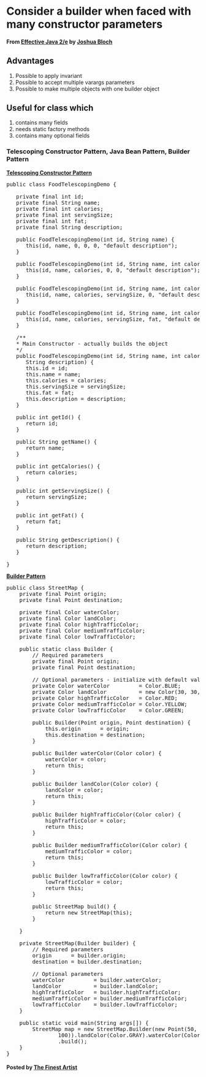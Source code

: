 # Consider a builder when faced with many constructor parameters

#### From <u>[Effective Java 2/e](https://books.google.co.kr/books/about/Effective_Java.html?id=ka2VUBqHiWkC&hl=en)</u> by <u>[Joshua Bloch](https://en.wikipedia.org/wiki/Joshua_Bloch)</u>

## Advantages
1. Possible to apply invariant
2. Possible to accept multiple varargs parameters
3. Possible to make multiple objects with one builder object

## Useful for class which
1. contains many fields
2. needs static factory methods
3. contains many optional fields

### Telescoping Constructor Pattern, Java Bean Pattern, Builder Pattern

**[Telescoping Constructor Pattern](http://www.captaindebug.com/2011/05/telescoping-constructor-antipattern.html#.VV1RdVmeDRY)**
<pre class="prettyprint">
public class FoodTelescopingDemo {

   private final int id;
   private final String name;
   private final int calories;
   private final int servingSize;
   private final int fat;
   private final String description;

   public FoodTelescopingDemo(int id, String name) {
      this(id, name, 0, 0, 0, "default description");
   }

   public FoodTelescopingDemo(int id, String name, int calories) {
      this(id, name, calories, 0, 0, "default description");
   }

   public FoodTelescopingDemo(int id, String name, int calories, int servingSize) {
      this(id, name, calories, servingSize, 0, "default description");
   }

   public FoodTelescopingDemo(int id, String name, int calories, int servingSize, int fat) {
      this(id, name, calories, servingSize, fat, "default description");
   }

   /**
   * Main Constructor - actually builds the object
   */
   public FoodTelescopingDemo(int id, String name, int calories, int servingSize, int fat,
      String description) {
      this.id = id;
      this.name = name;
      this.calories = calories;
      this.servingSize = servingSize;
      this.fat = fat;
      this.description = description;
   }

   public int getId() {
      return id;
   }

   public String getName() {
      return name;
   }

   public int getCalories() {
      return calories;
   }

   public int getServingSize() {
      return servingSize;
   }

   public int getFat() {
      return fat;
   }

   public String getDescription() {
      return description;
   }

}
</pre>

**[Builder Pattern](http://en.wikipedia.org/wiki/Builder_pattern)**
<pre class="prettyprint">
public class StreetMap {
	private final Point origin;
	private final Point destination;

	private final Color waterColor;
	private final Color landColor;
	private final Color highTrafficColor;
	private final Color mediumTrafficColor;
	private final Color lowTrafficColor;

	public static class Builder {
		// Required parameters
		private final Point origin;
		private final Point destination;

		// Optional parameters - initialize with default values
		private Color waterColor         = Color.BLUE;
		private Color landColor          = new Color(30, 30, 30);
		private Color highTrafficColor   = Color.RED;
		private Color mediumTrafficColor = Color.YELLOW;
		private Color lowTrafficColor    = Color.GREEN;

		public Builder(Point origin, Point destination) {
			this.origin      = origin;
			this.destination = destination;
		}

		public Builder waterColor(Color color) {
			waterColor = color;
			return this;
		}

		public Builder landColor(Color color) {
			landColor = color;
			return this;
		}

		public Builder highTrafficColor(Color color) {
			highTrafficColor = color;
			return this;
		}

		public Builder mediumTrafficColor(Color color) {
			mediumTrafficColor = color;
			return this;
		}

		public Builder lowTrafficColor(Color color) {
			lowTrafficColor = color;
			return this;
		}

		public StreetMap build() {
			return new StreetMap(this);
		}

	}

	private StreetMap(Builder builder) {
		// Required parameters
		origin      = builder.origin;
		destination = builder.destination;

		// Optional parameters
		waterColor         = builder.waterColor;
		landColor          = builder.landColor;
		highTrafficColor   = builder.highTrafficColor;
		mediumTrafficColor = builder.mediumTrafficColor;
		lowTrafficColor    = builder.lowTrafficColor;
	}

	public static void main(String args[]) {
		StreetMap map = new StreetMap.Builder(new Point(50, 50), new Point(100,
				100)).landColor(Color.GRAY).waterColor(Color.BLUE.brighter())
				.build();
	}
}
</pre>

#### Posted by <u>[The Finest Artist](http://thefinestartist.com)
